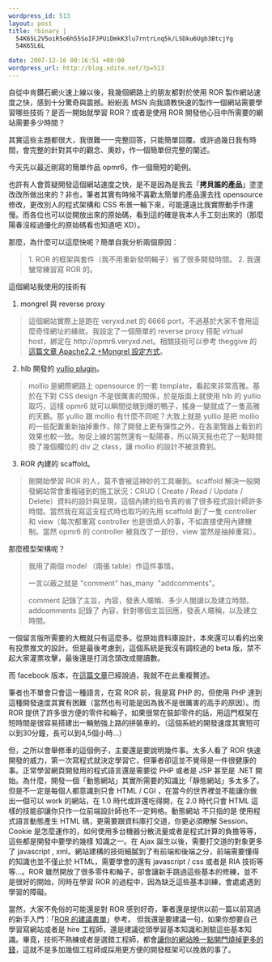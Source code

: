 ```yaml
--- 
wordpress_id: 513
layout: post
title: !binary |
  54K65L2V5oiR5o6h55SoIFJPUiDmkK3lu7rntrLnq5k/LSDku6Ugb3BtcjYg
  54K65L6L

date: 2007-12-16 00:16:51 +08:00
wordpress_url: http://blog.xdite.net/?p=513
---
```

自從中肯鑽石網火速上線以後，我幾個網路上的朋友都對於使用 ROR 製作網站速度之快，感到十分驚奇與震撼。紛紛丟 MSN 向我請教快速的製作一個網站需要學習哪些技術？是否一開始就學習 ROR？或者是使用 ROR 開發他心目中所需要的網站需要多少時間？

其實這些主題都很大，我很難一一完整回答，只能簡單回覆。或許過幾日我有時間，會完整的針對其中的觀念、奧妙，作一個簡單但完整的闡述。

今天先以最近剛寫的簡單作品 opmr6，作一個簡短的範例。

也許有人會質疑開發這個網站速度之快，是不是因為是我去「<b>拷貝誰的產品</b>」塗塗改改所做出來的？非也，筆者其實有時候不喜歡太簡單的產品還去找 opensource 修改，更改別人的程式架構和 CSS 布景一輪下來，可能還遠比我實際動手作還慢。而各位也可以從開放出來的原始碼，看到這的確是我本人手工刻出來的（那麼陽春沒經過優化的原始碼看也知道吧 XD）。

那麼，為什麼可以這麼快呢？簡單自我分析兩個原因：

<blockquote>1. ROR 的框架與套件（我不用重新發明輪子）省了很多開發時間。
2. 我還蠻常練習寫 ROR 的。</blockquote>

這個網站我使用的技術有

1. mongrel 與 reverse proxy

<blockquote>這個網站實際上是跑在 veryxd.net 的 6666 port，不過基於大家不會用這麼奇怪網址的緣故。我設定了一個簡單的 reverse proxy 搭配 virtual host，綁定在 http://opmr6.veryxd.net。相關技術可以參考 theggive 的 <a href="http://lightyror.thegiive.net/2006/12/apache-22-mongrel.html">這篇文章 Apache2.2 +Mongrel 設定方式</a>。</blockquote>
&nbsp;
2. hlb 開發的 <a href="http://happydesigner.org/blog/2006/12/26/30">yullio plugin</a>。

<blockquote>mollio 是網際網路上 opensource 的一套 template，看起來非常高雅。基於在下對 CSS design 不是很厲害的關係，於是版面上就使用 hlb 的 yullio 取巧，這樣 opmr6 就可以瞬間從醜到爆的鴨子，搖身一變就成了一隻高雅的天鵝。那 yullio 跟 mollio 有什麼不同呢？大致上就是 yullio 是把 mollio 的一些配置重新抽掉重作，除了開發上更有彈性之外，在各瀏覽器上看到的效果也較一致。匆促上線的當然還有一點陽春，所以隔天我也花了一點時間換了幾個欄位的 div 之 class，讓 mollio 的設計不被浪費到。</blockquote>

3. ROR 內建的 scaffold。

<blockquote>剛開始學習 ROR 的人，莫不會被這神妙的工具嚇到。scaffold 解決一般開發網站常會重複碰到的施工狀況：CRUD ( Create / Read / Update / Delete）資料的設計與呈現，這個內建的指令真的省了很多程式設計師許多時間。當然我在寫這支程式時也取巧的先用 scaffold 創了一隻 controller 和 view（每次都重寫 controller 也是很煩人的事，不如直接使用內建機制。當然 opmr6 的 controller 被我改了一部份，view 當然是抽掉重寫）。</blockquote>

那麼模型架構呢？

<blockquote>我用了兩個 model （兩張 table）作這件事情。

一言以蔽之就是 "comment" has_many&nbsp; "addcomments"。

comment 記錄了主旨，內容，發表人暱稱、多少人閱讀以及建立時間。addcomments 記錄了 內容，針對哪個主旨回應，發表人暱稱，以及建立時間。</blockquote>

一個留言版所需要的大概就只有這麼多。從原始資料庫設計，本來還可以看的出來有投票推文的設計。但是最後考慮到，這個系統是我沒有調校過的 beta 版，禁不起大家灌票攻擊，最後還是打消念頭改成閱讀數。

而 facebook 版本，在<a href="http://blog.xdite.net/?p=510">這篇文章</a>已經說過，我就不在此重複贅述。


筆者也不單會只會這一種語言，在寫 ROR 前，我是寫 PHP 的，但使用 PHP 達到這種開發速度其實有困難（當然也有可能是因為我不是很厲害的高手的原因）。而 ROR 提供了許多很方便的零件和輪子，如果很常在裝卸零件的話，用這門框架在短時間是很容易搭建出一輛勉強上路的拼裝車的。（這個系統的開發速度其實短可以到30分鐘，長可以到4,5個小時…）

但，之所以會舉修車的這個例子，主要還是要說明幾件事。太多人看了 ROR 快速開發的威力，第一次寫程式就決定學習它，但筆者卻這並不覺得是一件很健康的事。正常學習網頁開發用的程式語言還是需要從 PHP 或者是 JSP 甚至是 .NET 開始。為什麼，開發一個「動態網站」其實所需要的知識比「靜態網站」多太多了。但是不一定是每個人都意識到只會 HTML / CGI ，在當今的世界裡並不能讓你做出一個可以 work 的網站，在 1.0 時代或許還吃得開，在 2.0 時代只會 HTML 這樣的技能卻讓你只作一位前端設計師也不一定夠格。動態網站 不只指的是 使用程式語言動態產生 HTML 碼，更需要跟資料庫打交道，你更必須瞭解 Session、Cookie 是怎麼運作的，如何使用多台機器分散流量或者是程式計算的負擔等等，這些都是開發中要學的幾樣 知識之一。在 Ajax 誕生以後，需要打交道的對象更多了 javascript , xml。網站建構的技術細膩到了有前端和後端之分，前端需要懂得的知識也並不僅止於 HTML，需要學會的還有 javascript / css 或者是 RIA 技術等等...。ROR 雖然開放了很多零件和輪子，卻會讓新手跳過這些基本的修練，並不是很好的開始，同時在學習 ROR 的過程中，因為缺乏這些基本訓練，會處處遇到學習的障礙。

當然，大家不免俗的可能還是對 ROR 感到好奇，筆者還是提供以前一篇以前寫過的新手入門：「<a href="http://blog.xdite.net/?p=433">ROR 的建議書單</a>」參考。 但我還是要建議一句，如果你想要自己學習寫網站或者是 hire 工程師，還是建議從頭學習基本知識和測驗這些基本知識。畢竟，技術不熟練或者是選錯工程師，都會<a href="http://www.wretch.cc/blog/phopicking&amp;article_id=12955261">讓你的網站晚一點開門燒掉更多的錢</a>，這就不是多加幾個工程師或採用更方便的開發框架可以挽救的事了。


